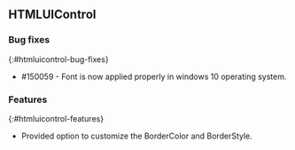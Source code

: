 ## HTMLUIControl

### Bug fixes
{:#htmluicontrol-bug-fixes}

* \#150059 - Font is now applied properly in windows 10 operating system. 

### Features

{:#htmluicontrol-features}

* Provided option to customize the BorderColor and BorderStyle.